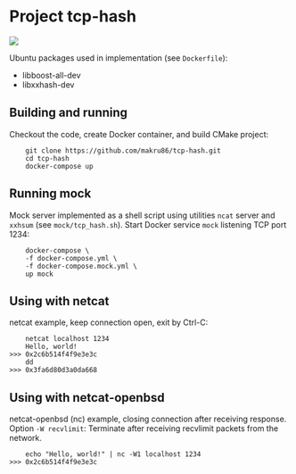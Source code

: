# Project tcp-hash

![](https://github.com/makru86/tcp-hash/actions/workflows/ubuntu.yml/badge.svg)

Ubuntu packages used in implementation (see `Dockerfile`):

- libboost-all-dev
- libxxhash-dev

## Building and running

Checkout the code, create Docker container, and build CMake project:

```
    git clone https://github.com/makru86/tcp-hash.git
    cd tcp-hash
    docker-compose up
```

## Running mock

Mock server implemented as a shell script using utilities `ncat` server and `xxhsum` (see `mock/tcp_hash.sh`).
Start Docker service `mock`  listening TCP port 1234:

```
    docker-compose \
    -f docker-compose.yml \
    -f docker-compose.mock.yml \
    up mock
```

## Using with netcat

netcat example, keep connection open, exit by Ctrl-C:

```
    netcat localhost 1234
    Hello, world!
>>> 0x2c6b514f4f9e3e3c
    dd
>>> 0x3fa6d80d3a0da668
```

## Using with netcat-openbsd

netcat-openbsd (nc) example, closing connection after receiving response.
Option `-W recvlimit`: Terminate after receiving recvlimit packets from the network.

```
    echo "Hello, world!" | nc -W1 localhost 1234
>>> 0x2c6b514f4f9e3e3c
```

